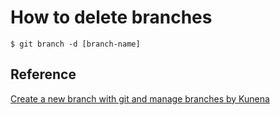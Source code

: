 # How to delete branches

```
$ git branch -d [branch-name]
```

## Reference
[Create a new branch with git and manage branches by Kunena](https://github.com/Kunena/Kunena-Forum/wiki/Create-a-new-branch-with-git-and-manage-branches)